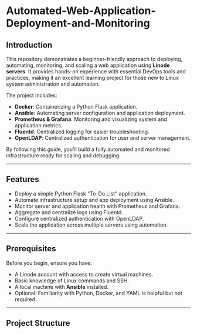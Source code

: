 # Automated-Web-Application-Deployment-and-Monitoring

## Introduction

This repository demonstrates a beginner-friendly approach to deploying, automating, monitoring, and scaling a web application using **Linode servers**. It provides hands-on experience with essential DevOps tools and practices, making it an excellent learning project for those new to Linux system administration and automation.

The project includes:
- **Docker**: Containerizing a Python Flask application.
- **Ansible**: Automating server configuration and application deployment.
- **Prometheus & Grafana**: Monitoring and visualizing system and application metrics.
- **Fluentd**: Centralized logging for easier troubleshooting.
- **OpenLDAP**: Centralized authentication for user and server management.

By following this guide, you'll build a fully automated and monitored infrastructure ready for scaling and debugging.

---

## Features
- Deploy a simple Python Flask "To-Do List" application.
- Automate infrastructure setup and app deployment using Ansible.
- Monitor server and application health with Prometheus and Grafana.
- Aggregate and centralize logs using Fluentd.
- Configure centralized authentication with OpenLDAP.
- Scale the application across multiple servers using automation.

---

## Prerequisites
Before you begin, ensure you have:
- A Linode account with access to create virtual machines.
- Basic knowledge of Linux commands and SSH.
- A local machine with **Ansible** installed.
- Optional: Familiarity with Python, Docker, and YAML is helpful but not required.

---

## Project Structure
